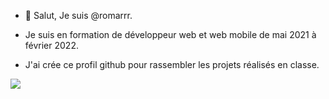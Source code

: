 - 👋 Salut, Je suis @romarrr.

- Je suis en formation de développeur web et web mobile de mai 2021 à février 2022.

- J'ai crée ce profil github pour rassembler les projets réalisés en classe.

![](https://github-readme-stats.vercel.app/api?username=romarrr&show_icons=true&theme=radical)
